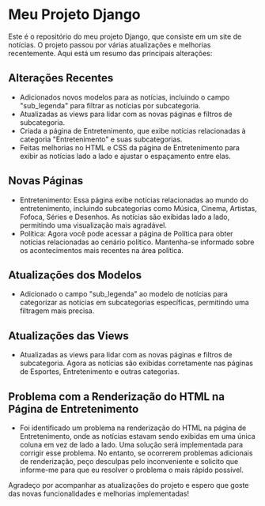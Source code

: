 # Meu Projeto Django

Este é o repositório do meu projeto Django, que consiste em um site de notícias. O projeto passou por várias atualizações e melhorias recentemente. Aqui está um resumo das principais alterações:

## Alterações Recentes

- Adicionados novos modelos para as notícias, incluindo o campo "sub_legenda" para filtrar as notícias por subcategoria.
- Atualizadas as views para lidar com as novas páginas e filtros de subcategoria.
- Criada a página de Entretenimento, que exibe notícias relacionadas à categoria "Entretenimento" e suas subcategorias.
- Feitas melhorias no HTML e CSS da página de Entretenimento para exibir as notícias lado a lado e ajustar o espaçamento entre elas.

## Novas Páginas

- Entretenimento: Essa página exibe notícias relacionadas ao mundo do entretenimento, incluindo subcategorias como Música, Cinema, Artistas, Fofoca, Séries e Desenhos. As notícias são exibidas lado a lado, permitindo uma visualização mais agradável.
- Política: Agora você pode acessar a página de Política para obter notícias relacionadas ao cenário político. Mantenha-se informado sobre os acontecimentos mais recentes na área política.


## Atualizações dos Modelos

- Adicionado o campo "sub_legenda" ao modelo de notícias para categorizar as notícias em subcategorias específicas, permitindo uma filtragem mais precisa.

## Atualizações das Views

- Atualizadas as views para lidar com as novas páginas e filtros de subcategoria. Agora as notícias são exibidas corretamente nas páginas de Esportes, Entretenimento e outras categorias.

## Problema com a Renderização do HTML na Página de Entretenimento

- Foi identificado um problema na renderização do HTML na página de Entretenimento, onde as notícias estavam sendo exibidas em uma única coluna em vez de lado a lado. Uma solução será implementada para corrigir esse problema. No entanto, se ocorrerem problemas adicionais de renderização, peço desculpas pelo inconveniente e solicito que informe-me para que eu resolver o problema o mais rápido possível.

Agradeço por acompanhar as atualizações do projeto e espero que goste das novas funcionalidades e melhorias implementadas!


